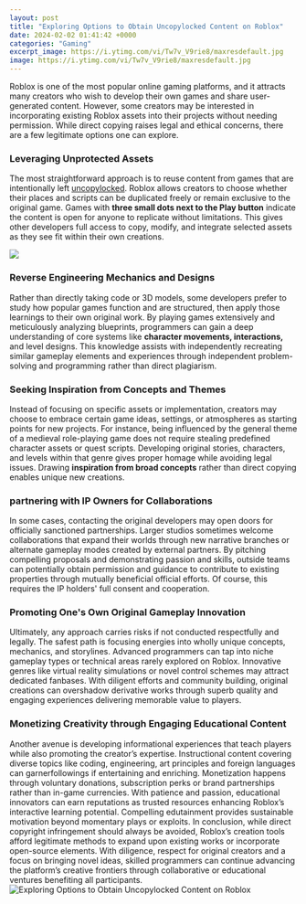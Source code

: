 ```yaml
---
layout: post
title: "Exploring Options to Obtain Uncopylocked Content on Roblox"
date: 2024-02-02 01:41:42 +0000
categories: "Gaming"
excerpt_image: https://i.ytimg.com/vi/Tw7v_V9rie8/maxresdefault.jpg
image: https://i.ytimg.com/vi/Tw7v_V9rie8/maxresdefault.jpg
---
```


Roblox is one of the most popular online gaming platforms, and it attracts many creators who wish to develop their own games and share user-generated content. However, some creators may be interested in incorporating existing Roblox assets into their projects without needing permission. While direct copying raises legal and ethical concerns, there are a few legitimate options one can explore.
### Leveraging Unprotected Assets 
The most straightforward approach is to reuse content from games that are intentionally left [uncopylocked](https://store.fi.io.vn/wiener-are-always-the-perfect-answer-dachshund-1). Roblox allows creators to choose whether their places and scripts can be duplicated freely or remain exclusive to the original game. Games with **three small dots next to the Play button** indicate the content is open for anyone to replicate without limitations. This gives other developers full access to copy, modify, and integrate selected assets as they see fit within their own creations.

![](https://i.ytimg.com/vi/UAa-tgpu_3I/maxresdefault.jpg)
### Reverse Engineering Mechanics and Designs
Rather than directly taking code or 3D models, some developers prefer to study how popular games function and are structured, then apply those learnings to their own original work. By playing games extensively and meticulously analyzing blueprints, programmers can gain a deep understanding of core systems like **character movements, interactions,** and level designs. This knowledge assists with independently recreating similar gameplay elements and experiences through independent problem-solving and programming rather than direct plagiarism.
### Seeking Inspiration from Concepts and Themes 
Instead of focusing on specific assets or implementation, creators may choose to embrace certain game ideas, settings, or atmospheres as starting points for new projects. For instance, being influenced by the general theme of a medieval role-playing game does not require stealing predefined character assets or quest scripts. Developing original stories, characters, and levels within that genre gives proper homage while avoiding legal issues. Drawing **inspiration from broad concepts** rather than direct copying enables unique new creations.
### partnering with IP Owners for Collaborations
In some cases, contacting the original developers may open doors for officially sanctioned partnerships. Larger studios sometimes welcome collaborations that expand their worlds through new narrative branches or alternate gameplay modes created by external partners. By pitching compelling proposals and demonstrating passion and skills, outside teams can potentially obtain permission and guidance to contribute to existing properties through mutually beneficial official efforts. Of course, this requires the IP holders' full consent and cooperation.
### Promoting One's Own Original Gameplay Innovation 
Ultimately, any approach carries risks if not conducted respectfully and legally. The safest path is focusing energies into wholly unique concepts, mechanics, and storylines. Advanced programmers can tap into niche gameplay types or technical areas rarely explored on Roblox. Innovative genres like virtual reality simulations or novel control schemes may attract dedicated fanbases. With diligent efforts and community building, original creations can overshadow derivative works through superb quality and engaging experiences delivering memorable value to players.
### Monetizing Creativity through Engaging Educational Content
Another avenue is developing informational experiences that teach players while also promoting the creator’s expertise. Instructional content covering diverse topics like coding, engineering, art principles and foreign languages can garnerfollowings if entertaining and enriching. Monetization happens through voluntary donations, subscription perks or brand partnerships rather than in-game currencies. With patience and passion, educational innovators can earn reputations as trusted resources enhancing Roblox’s interactive learning potential. Compelling edutainment provides sustainable motivation beyond momentary plays or exploits.
In conclusion, while direct copyright infringement should always be avoided, Roblox’s creation tools afford legitimate methods to expand upon existing works or incorporate open-source elements. With diligence, respect for original creators and a focus on bringing novel ideas, skilled programmers can continue advancing the platform’s creative frontiers through collaborative or educational ventures benefiting all participants.
![Exploring Options to Obtain Uncopylocked Content on Roblox](https://i.ytimg.com/vi/Tw7v_V9rie8/maxresdefault.jpg)